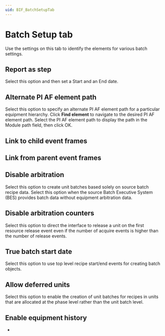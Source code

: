 ```yaml
---
uid: BIF_BatchSetupTab
---
```


# Batch Setup tab

<!-- Customized for FactoryTalk -->

Use the settings on this tab to identify the elements for various batch settings.

## Report as step

Select this option and then set a Start and an End date. 

## Alternate PI AF element path

Select this option to specify an alternate PI AF element path for a particular equipment hierarchy. Click **Find element** to navigate to the desired PI AF element path. Select the PI AF element path to display the path in the Module path field, then click OK.

## Link to child event frames

<!-- Help Wanted -->

## Link from parent event frames

<!-- Help Wanted -->

## Disable arbitration

Select this option to create unit batches based solely on source batch recipe data. Select this option when the source Batch Executive System (BES) provides batch data without equipment arbitration data. 

## Disable arbitration counters
    
Select this option to direct the interface to release a unit on the first resource release event even if the number of acquire events is higher than the number of release events. 

## True batch start date
    
Select this option to use top level recipe start/end events for creating batch objects. 

## Allow deferred units
    
Select this option to enable the creation of unit batches for recipes in units that are allocated at the phase level rather than the unit batch level.

## Enable equipment history

- <!-- Help wanted -->
